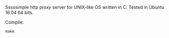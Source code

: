 Sssssimple http proxy server for UNIX-like OS written in C.
Tested in Ubuntu 16.04 64 bits.

Compile:
```
make
```
